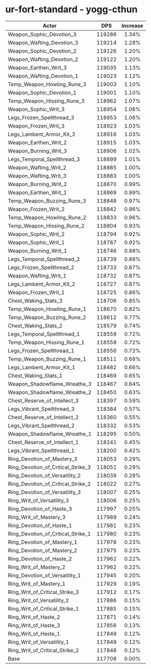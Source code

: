 # ur-fort-standard - yogg-cthun
| Actor | DPS | Increase |
|---|:---:|:---:|
|Weapon_Sophic_Devotion_3|119286|1.34%|
|Weapon_Wafting_Devotion_3|119214|1.28%|
|Weapon_Sophic_Devotion_2|119126|1.20%|
|Weapon_Wafting_Devotion_2|119122|1.20%|
|Weapon_Earthen_Writ_3|119035|1.13%|
|Weapon_Wafting_Devotion_1|119023|1.12%|
|Temp_Weapon_Howling_Rune_3|119003|1.10%|
|Weapon_Sophic_Devotion_1|119001|1.10%|
|Temp_Weapon_Hissing_Rune_3|118962|1.07%|
|Weapon_Sophic_Writ_3|118954|1.06%|
|Legs_Frozen_Spellthread_3|118953|1.06%|
|Weapon_Frozen_Writ_3|118923|1.03%|
|Legs_Lambent_Armor_Kit_3|118916|1.03%|
|Weapon_Earthen_Writ_2|118915|1.03%|
|Weapon_Burning_Writ_3|118906|1.02%|
|Legs_Temporal_Spellthread_3|118899|1.01%|
|Weapon_Wafting_Writ_2|118885|1.00%|
|Weapon_Wafting_Writ_3|118883|1.00%|
|Weapon_Burning_Writ_2|118870|0.99%|
|Weapon_Earthen_Writ_1|118869|0.99%|
|Temp_Weapon_Buzzing_Rune_3|118848|0.97%|
|Weapon_Frozen_Writ_2|118842|0.96%|
|Temp_Weapon_Howling_Rune_2|118833|0.96%|
|Temp_Weapon_Hissing_Rune_2|118804|0.93%|
|Weapon_Sophic_Writ_2|118794|0.92%|
|Weapon_Sophic_Writ_1|118787|0.92%|
|Weapon_Burning_Writ_1|118746|0.88%|
|Legs_Temporal_Spellthread_2|118739|0.88%|
|Legs_Frozen_Spellthread_2|118733|0.87%|
|Weapon_Wafting_Writ_1|118732|0.87%|
|Legs_Lambent_Armor_Kit_2|118727|0.87%|
|Weapon_Frozen_Writ_1|118725|0.86%|
|Chest_Waking_Stats_3|118706|0.85%|
|Temp_Weapon_Howling_Rune_1|118670|0.82%|
|Temp_Weapon_Buzzing_Rune_2|118612|0.77%|
|Chest_Waking_Stats_2|118579|0.74%|
|Legs_Temporal_Spellthread_1|118558|0.72%|
|Temp_Weapon_Hissing_Rune_1|118558|0.72%|
|Legs_Frozen_Spellthread_1|118556|0.72%|
|Temp_Weapon_Buzzing_Rune_1|118511|0.68%|
|Legs_Lambent_Armor_Kit_1|118482|0.66%|
|Chest_Waking_Stats_1|118469|0.65%|
|Weapon_Shadowflame_Wreathe_3|118467|0.64%|
|Weapon_Shadowflame_Wreathe_2|118450|0.63%|
|Chest_Reserve_of_Intellect_3|118397|0.59%|
|Legs_Vibrant_Spellthread_3|118384|0.57%|
|Chest_Reserve_of_Intellect_2|118360|0.55%|
|Legs_Vibrant_Spellthread_2|118332|0.53%|
|Weapon_Shadowflame_Wreathe_1|118295|0.50%|
|Chest_Reserve_of_Intellect_1|118241|0.45%|
|Legs_Vibrant_Spellthread_1|118200|0.42%|
|Ring_Devotion_of_Mastery_3|118053|0.29%|
|Ring_Devotion_of_Critical_Strike_3|118051|0.29%|
|Ring_Devotion_of_Versatility_2|118039|0.28%|
|Ring_Devotion_of_Critical_Strike_2|118022|0.27%|
|Ring_Devotion_of_Versatility_3|118007|0.25%|
|Ring_Writ_of_Versatility_3|118006|0.25%|
|Ring_Devotion_of_Haste_3|117997|0.25%|
|Ring_Writ_of_Mastery_3|117989|0.24%|
|Ring_Devotion_of_Haste_1|117981|0.23%|
|Ring_Devotion_of_Critical_Strike_1|117980|0.23%|
|Ring_Devotion_of_Mastery_1|117978|0.23%|
|Ring_Devotion_of_Mastery_2|117975|0.23%|
|Ring_Devotion_of_Haste_2|117962|0.22%|
|Ring_Writ_of_Mastery_2|117962|0.22%|
|Ring_Devotion_of_Versatility_1|117945|0.20%|
|Ring_Writ_of_Mastery_1|117929|0.19%|
|Ring_Writ_of_Critical_Strike_3|117912|0.17%|
|Ring_Writ_of_Versatility_2|117886|0.15%|
|Ring_Writ_of_Critical_Strike_1|117885|0.15%|
|Ring_Writ_of_Haste_2|117871|0.14%|
|Ring_Writ_of_Haste_3|117856|0.13%|
|Ring_Writ_of_Haste_1|117849|0.12%|
|Ring_Writ_of_Versatility_1|117849|0.12%|
|Ring_Writ_of_Critical_Strike_2|117848|0.12%|
|Base|117708|0.00%|
